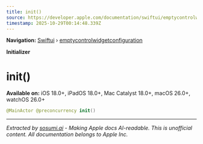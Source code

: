 ```yaml
---
title: init()
source: https://developer.apple.com/documentation/swiftui/emptycontrolwidgetconfiguration/init()
timestamp: 2025-10-29T00:14:48.339Z
---
```


**Navigation:** [Swiftui](/documentation/swiftui) › [emptycontrolwidgetconfiguration](/documentation/swiftui/emptycontrolwidgetconfiguration)

**Initializer**

# init()

**Available on:** iOS 18.0+, iPadOS 18.0+, Mac Catalyst 18.0+, macOS 26.0+, watchOS 26.0+

```swift
@MainActor @preconcurrency init()
```

---

*Extracted by [sosumi.ai](https://sosumi.ai) - Making Apple docs AI-readable.*
*This is unofficial content. All documentation belongs to Apple Inc.*
